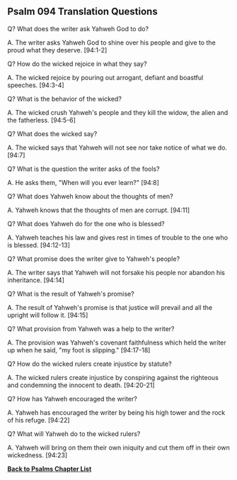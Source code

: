 ## Psalm 094 Translation Questions ##

Q? What does the writer ask Yahweh God to do?

A. The writer asks Yahweh God to shine over his people and give to the proud what they deserve. [94:1-2]

Q? How do the wicked rejoice in what they say?

A. The wicked rejoice by pouring out arrogant, defiant and boastful speeches. [94:3-4]

Q? What is the behavior of the wicked?

A. The wicked crush Yahweh's people and they kill the widow, the alien and the fatherless. [94:5-6]

Q? What does the wicked say?

A. The wicked says that Yahweh will not see nor take notice of what we do. [94:7]

Q? What is the question the writer asks of the fools?

A. He asks them, "When will you ever learn?" [94:8]

Q? What does Yahweh know about the thoughts of men?

A. Yahweh knows that the thoughts of men are corrupt. [94:11]

Q? What does Yahweh do for the one who is blessed?

A. Yahweh teaches his law and gives rest in times of trouble to the one who is blessed. [94:12-13]

Q? What promise does the writer give to Yahweh's people?

A. The writer says that Yahweh will not forsake his people nor abandon his inheritance. [94:14]

Q? What is the result of Yahweh's promise?

A. The result of Yahweh's promise is that justice will prevail and all the upright will follow it. [94:15]

Q? What provision from Yahweh was a help to the writer?

A. The provision was Yahweh's covenant faithfulness which held the writer up when he said, "my foot is slipping." [94:17-18]

Q? How do the wicked rulers create injustice by statute?

A. The wicked rulers create injustice by conspiring against the righteous and condemning the innocent to death. [94:20-21]

Q? How has Yahweh encouraged the writer?

A. Yahweh has encouraged the writer by being his high tower and the rock of his refuge. [94:22]

Q? What will Yahweh do to the wicked rulers?

A. Yahweh will bring on them their own iniquity and cut them off in their own wickedness. [94:23]

__[Back to Psalms Chapter List](./)__

